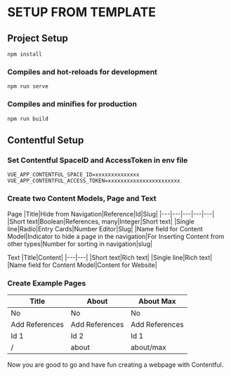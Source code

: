 # SETUP FROM TEMPLATE

## Project Setup

```
npm install
```

### Compiles and hot-reloads for development

```
npm run serve
```

### Compiles and minifies for production

```
npm run build
```

## Contentful Setup

### Set Contentful SpaceID and AccessToken in env file

```
VUE_APP_CONTENTFUL_SPACE_ID=xxxxxxxxxxxxxx
VUE_APP_CONTENTFUL_ACCESS_TOKEN=xxxxxxxxxxxxxxxxxxxxxxx
```

### Create two Content Models, Page and Text

Page
|Title|Hide from Navigation|Reference|Id|Slug|
|---|---|---|---|---|
|Short text|Boolean|References, many|Integer|Short text|
|Single line|Radio|Entry Cards|Number Editor|Slug|
|Name field for Content Model|Indicator to hide a page in the navigation|For Inserting Content from other types|Number for sorting in navigation|slug|

Text
|Title|Content|
|---|---|
|Short text|Rich text|
|Single line|Rich text|
|Name field for Content Model|Content for Website|

### Create Example Pages

|Title|About|About Max|
|---|---|---|
|No|No|No|
|Add References|Add References|Add References|
|Id 1|Id 2|Id 1|
|/|about|about/max|

Now you are good to go and have fun creating a webpage with Contentful.